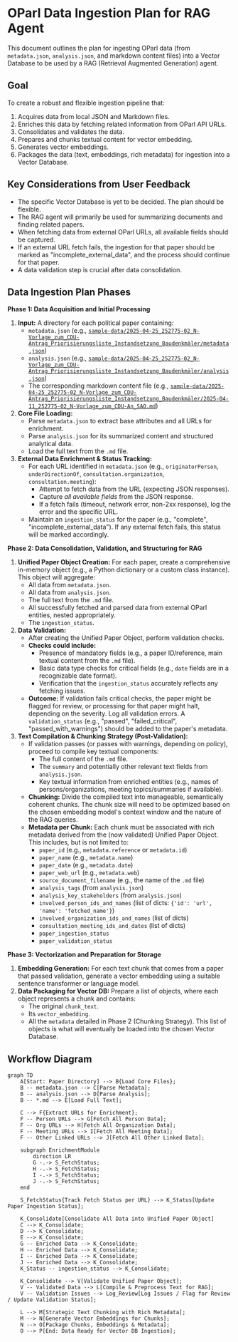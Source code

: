 # OParl Data Ingestion Plan for RAG Agent

This document outlines the plan for ingesting OParl data (from `metadata.json`, `analysis.json`, and markdown content files) into a Vector Database to be used by a RAG (Retrieval Augmented Generation) agent.

## Goal

To create a robust and flexible ingestion pipeline that:

1. Acquires data from local JSON and Markdown files.
2. Enriches this data by fetching related information from OParl API URLs.
3. Consolidates and validates the data.
4. Prepares and chunks textual content for vector embedding.
5. Generates vector embeddings.
6. Packages the data (text, embeddings, rich metadata) for ingestion into a Vector Database.

## Key Considerations from User Feedback

* The specific Vector Database is yet to be decided. The plan should be flexible.
* The RAG agent will primarily be used for summarizing documents and finding related papers.
* When fetching data from external OParl URLs, all available fields should be captured.
* If an external URL fetch fails, the ingestion for that paper should be marked as "incomplete_external_data", and the process should continue for that paper.
* A data validation step is crucial after data consolidation.

## Data Ingestion Plan Phases

**Phase 1: Data Acquisition and Initial Processing**

1. **Input:** A directory for each political paper containing:
    * `metadata.json` (e.g., [`sample-data/2025-04-25_252775-02_N-Vorlage_zum_CDU-Antrag_Priorisierungsliste_Instandsetzung_Baudenkmäler/metadata.json`](sample-data/2025-04-25_252775-02_N-Vorlage_zum_CDU-Antrag_Priorisierungsliste_Instandsetzung_Baudenkmäler/metadata.json))
    * `analysis.json` (e.g., [`sample-data/2025-04-25_252775-02_N-Vorlage_zum_CDU-Antrag_Priorisierungsliste_Instandsetzung_Baudenkmäler/analysis.json`](sample-data/2025-04-25_252775-02_N-Vorlage_zum_CDU-Antrag_Priorisierungsliste_Instandsetzung_Baudenkmäler/analysis.json))
    * The corresponding markdown content file (e.g., [`sample-data/2025-04-25_252775-02_N-Vorlage_zum_CDU-Antrag_Priorisierungsliste_Instandsetzung_Baudenkmäler/2025-04-11_252775-02_N-Vorlage_zum_CDU-An_SAO.md`](sample-data/2025-04-25_252775-02_N-Vorlage_zum_CDU-Antrag_Priorisierungsliste_Instandsetzung_Baudenkmäler/2025-04-11_252775-02_N-Vorlage_zum_CDU-An_SAO.md))
2. **Core File Loading:**
    * Parse `metadata.json` to extract base attributes and all URLs for enrichment.
    * Parse `analysis.json` for its summarized content and structured analytical data.
    * Load the full text from the `.md` file.
3. **External Data Enrichment & Status Tracking:**
    * For each URL identified in `metadata.json` (e.g., `originatorPerson`, `underDirectionOf`, `consultation.organization`, `consultation.meeting`):
        * Attempt to fetch data from the URL (expecting JSON responses).
        * Capture *all available fields* from the JSON response.
        * If a fetch fails (timeout, network error, non-2xx response), log the error and the specific URL.
    * Maintain an `ingestion_status` for the paper (e.g., "complete", "incomplete_external_data"). If any external fetch fails, this status will be marked accordingly.

**Phase 2: Data Consolidation, Validation, and Structuring for RAG**

1. **Unified Paper Object Creation:** For each paper, create a comprehensive in-memory object (e.g., a Python dictionary or a custom class instance). This object will aggregate:
    * All data from `metadata.json`.
    * All data from `analysis.json`.
    * The full text from the `.md` file.
    * All successfully fetched and parsed data from external OParl entities, nested appropriately.
    * The `ingestion_status`.
2. **Data Validation:**
    * After creating the Unified Paper Object, perform validation checks.
    * **Checks could include:**
        * Presence of mandatory fields (e.g., a paper ID/reference, main textual content from the `.md` file).
        * Basic data type checks for critical fields (e.g., `date` fields are in a recognizable date format).
        * Verification that the `ingestion_status` accurately reflects any fetching issues.
    * **Outcome:** If validation fails critical checks, the paper might be flagged for review, or processing for that paper might halt, depending on the severity. Log all validation errors. A `validation_status` (e.g., "passed", "failed_critical", "passed_with_warnings") should be added to the paper's metadata.
3. **Text Compilation & Chunking Strategy (Post-Validation):**
    * If validation passes (or passes with warnings, depending on policy), proceed to compile key textual components:
        * The full content of the `.md` file.
        * The `summary` and potentially other relevant text fields from `analysis.json`.
        * Key textual information from enriched entities (e.g., names of persons/organizations, meeting topics/summaries if available).
    * **Chunking:** Divide the compiled text into manageable, semantically coherent chunks. The chunk size will need to be optimized based on the chosen embedding model's context window and the nature of the RAG queries.
    * **Metadata per Chunk:** Each chunk must be associated with rich metadata derived from the (now validated) Unified Paper Object. This includes, but is not limited to:
        * `paper_id` (e.g., `metadata.reference` or `metadata.id`)
        * `paper_name` (e.g., `metadata.name`)
        * `paper_date` (e.g., `metadata.date`)
        * `paper_web_url` (e.g., `metadata.web`)
        * `source_document_filename` (e.g., the name of the `.md` file)
        * `analysis_tags` (from `analysis.json`)
        * `analysis_key_stakeholders` (from `analysis.json`)
        * `involved_person_ids_and_names` (list of dicts: `{'id': 'url', 'name': 'fetched_name'}`)
        * `involved_organization_ids_and_names` (list of dicts)
        * `consultation_meeting_ids_and_dates` (list of dicts)
        * `paper_ingestion_status`
        * `paper_validation_status`

**Phase 3: Vectorization and Preparation for Storage**

1. **Embedding Generation:** For each text chunk that comes from a paper that passed validation, generate a vector embedding using a suitable sentence transformer or language model.
2. **Data Packaging for Vector DB:** Prepare a list of objects, where each object represents a chunk and contains:
    * The original `chunk_text`.
    * Its `vector_embedding`.
    * All the `metadata` detailed in Phase 2 (Chunking Strategy).
    This list of objects is what will eventually be loaded into the chosen Vector Database.

## Workflow Diagram

```mermaid
graph TD
    A[Start: Paper Directory] --> B{Load Core Files};
    B -- metadata.json --> C[Parse Metadata];
    B -- analysis.json --> D[Parse Analysis];
    B -- *.md --> E[Load Full Text];

    C --> F{Extract URLs for Enrichment};
    F -- Person URLs --> G[Fetch All Person Data];
    F -- Org URLs --> H[Fetch All Organization Data];
    F -- Meeting URLs --> I[Fetch All Meeting Data];
    F -- Other Linked URLs --> J[Fetch All Other Linked Data];

    subgraph EnrichmentModule
        direction LR
        G -.-> S_FetchStatus;
        H -.-> S_FetchStatus;
        I -.-> S_FetchStatus;
        J -.-> S_FetchStatus;
    end

    S_FetchStatus{Track Fetch Status per URL} --> K_Status[Update Paper Ingestion Status];

    K_Consolidate[Consolidate All Data into Unified Paper Object]
    C --> K_Consolidate;
    D --> K_Consolidate;
    E --> K_Consolidate;
    G -- Enriched Data --> K_Consolidate;
    H -- Enriched Data --> K_Consolidate;
    I -- Enriched Data --> K_Consolidate;
    J -- Enriched Data --> K_Consolidate;
    K_Status -- ingestion_status --> K_Consolidate;

    K_Consolidate --> V[Validate Unified Paper Object];
    V -- Validated Data --> L[Compile & Preprocess Text for RAG];
    V -- Validation Issues --> Log_Review[Log Issues / Flag for Review / Update Validation Status];

    L --> M[Strategic Text Chunking with Rich Metadata];
    M --> N[Generate Vector Embeddings for Chunks];
    N --> O[Package Chunks, Embeddings & Metadata];
    O --> P[End: Data Ready for Vector DB Ingestion];
